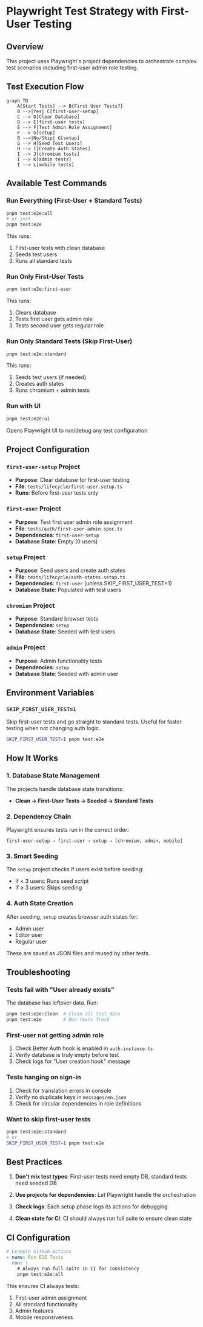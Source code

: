 # Playwright Test Strategy with First-User Testing

## Overview
This project uses Playwright's project dependencies to orchestrate complex test scenarios including first-user admin role testing.

## Test Execution Flow

```mermaid
graph TD
    A[Start Tests] --> B{First User Tests?}
    B -->|Yes| C[first-user-setup]
    C --> D[Clear Database]
    D --> E[first-user tests]
    E --> F[Test Admin Role Assignment]
    F --> G[setup]
    B -->|No/Skip| G[setup]
    G --> H[Seed Test Users]
    H --> I[Create Auth States]
    I --> J[chromium tests]
    I --> K[admin tests]
    I --> L[mobile tests]
```

## Available Test Commands

### Run Everything (First-User + Standard Tests)
```bash
pnpm test:e2e:all
# or just
pnpm test:e2e
```
This runs:
1. First-user tests with clean database
2. Seeds test users
3. Runs all standard tests

### Run Only First-User Tests
```bash
pnpm test:e2e:first-user
```
This runs:
1. Clears database
2. Tests first user gets admin role
3. Tests second user gets regular role

### Run Only Standard Tests (Skip First-User)
```bash
pnpm test:e2e:standard
```
This runs:
1. Seeds test users (if needed)
2. Creates auth states
3. Runs chromium + admin tests

### Run with UI
```bash
pnpm test:e2e:ui
```
Opens Playwright UI to run/debug any test configuration

## Project Configuration

### `first-user-setup` Project
- **Purpose**: Clear database for first-user testing
- **File**: `tests/lifecycle/first-user.setup.ts`
- **Runs**: Before first-user tests only

### `first-user` Project
- **Purpose**: Test first user admin role assignment
- **File**: `tests/auth/first-user-admin.spec.ts`
- **Dependencies**: `first-user-setup`
- **Database State**: Empty (0 users)

### `setup` Project
- **Purpose**: Seed users and create auth states
- **File**: `tests/lifecycle/auth-states.setup.ts`
- **Dependencies**: `first-user` (unless SKIP_FIRST_USER_TEST=1)
- **Database State**: Populated with test users

### `chromium` Project
- **Purpose**: Standard browser tests
- **Dependencies**: `setup`
- **Database State**: Seeded with test users

### `admin` Project
- **Purpose**: Admin functionality tests
- **Dependencies**: `setup`
- **Database State**: Seeded with admin user

## Environment Variables

### `SKIP_FIRST_USER_TEST=1`
Skip first-user tests and go straight to standard tests.
Useful for faster testing when not changing auth logic.

```bash
SKIP_FIRST_USER_TEST=1 pnpm test:e2e
```

## How It Works

### 1. Database State Management
The projects handle database state transitions:
- **Clean → First-User Tests → Seeded → Standard Tests**

### 2. Dependency Chain
Playwright ensures tests run in the correct order:
```
first-user-setup → first-user → setup → [chromium, admin, mobile]
```

### 3. Smart Seeding
The `setup` project checks if users exist before seeding:
- If < 3 users: Runs seed script
- If ≥ 3 users: Skips seeding

### 4. Auth State Creation
After seeding, `setup` creates browser auth states for:
- Admin user
- Editor user  
- Regular user

These are saved as JSON files and reused by other tests.

## Troubleshooting

### Tests fail with "User already exists"
The database has leftover data. Run:
```bash
pnpm test:e2e:clean  # Clean all test data
pnpm test:e2e        # Run tests fresh
```

### First-user not getting admin role
1. Check Better Auth hook is enabled in `auth-instance.ts`
2. Verify database is truly empty before test
3. Check logs for "User creation hook" message

### Tests hanging on sign-in
1. Check for translation errors in console
2. Verify no duplicate keys in `messages/en.json`
3. Check for circular dependencies in role definitions

### Want to skip first-user tests
```bash
pnpm test:e2e:standard
# or
SKIP_FIRST_USER_TEST=1 pnpm test:e2e
```

## Best Practices

1. **Don't mix test types**: First-user tests need empty DB, standard tests need seeded DB

2. **Use projects for dependencies**: Let Playwright handle the orchestration

3. **Check logs**: Each setup phase logs its actions for debugging

4. **Clean state for CI**: CI should always run full suite to ensure clean state

## CI Configuration

```yaml
# Example GitHub Actions
- name: Run E2E Tests
  run: |
    # Always run full suite in CI for consistency
    pnpm test:e2e:all
```

This ensures CI always tests:
1. First-user admin assignment
2. All standard functionality
3. Admin features
4. Mobile responsiveness